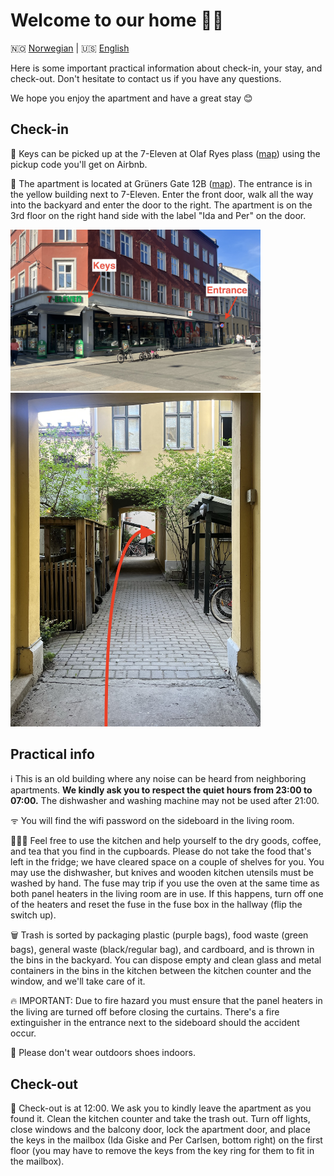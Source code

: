 <h1>Welcome to our home 🏡🌼</h1>

🇳🇴 [Norwegian](https://percarlsen.github.io/gruners/no/) \| 🇺🇸 [English](https://percarlsen.github.io/gruners/en/)

Here is some important practical information about check-in, your stay, and check-out. Don't hesitate to contact us if you have any questions.

We hope you enjoy the apartment and have a great stay 😊

## Check-in

🔑 Keys can be picked up at the 7-Eleven at Olaf Ryes plass ([map](https://maps.app.goo.gl/qTAuWBMjggQdmRVP9)) using the pickup code you'll get on Airbnb.

🏡 The apartment is located at Grüners Gate 12B ([map](https://maps.app.goo.gl/3Ak5Gi62WnCwmsQ17)). The entrance is in the yellow building next to 7-Eleven. Enter the front door, walk all the way into the backyard and enter the door to the right. The apartment is on the 3rd floor on the right hand side with the label "Ida and Per" on the door.

<img src="../assets/street_en.jpeg" alt="Keys and entrance" width="400"/>
<img src="../assets/backyard.jpeg" alt="Entrance" width="400"/>

## Practical info

ℹ️ This is an old building where any noise can be heard from neighboring apartments. <b>We kindly ask you to respect the quiet hours from 23:00 to 07:00.</b> The dishwasher and washing machine may not be used after 21:00.

ᯤ You will find the wifi password on the sideboard in the living room.

🧑🏼‍🍳 Feel free to use the kitchen and help yourself to the dry goods, coffee, and tea that you find in the cupboards. Please do not take the food that's left in the fridge; we have cleared space on a couple of shelves for you. You may use the dishwasher, but knives and wooden kitchen utensils must be washed by hand. The fuse may trip if you use the oven at the same time as both panel heaters in the living room are in use. If this happens, turn off one of the heaters and reset the fuse in the fuse box in the hallway (flip the switch up).

🗑️ Trash is sorted by packaging plastic (purple bags), food waste (green bags), general waste (black/regular bag), and cardboard, and is thrown in the bins in the backyard. You can dispose empty and clean glass and metal containers in the bins in the kitchen between the kitchen counter and the window, and we'll take care of it.

🔥 IMPORTANT: Due to fire hazard you must ensure that the panel heaters in the living are turned off before closing the curtains. There's a fire extinguisher in the entrance next to the sideboard should the accident occur.

👟 Please don't wear outdoors shoes indoors.

## Check-out

📌 Check-out is at 12:00. We ask you to kindly leave the apartment as you found it. Clean the kitchen counter and take the trash out. Turn off lights, close windows and the balcony door, lock the apartment door, and place the keys in the mailbox (Ida Giske and Per Carlsen, bottom right) on the first floor (you may have to remove the keys from the key ring for them to fit in the mailbox).
